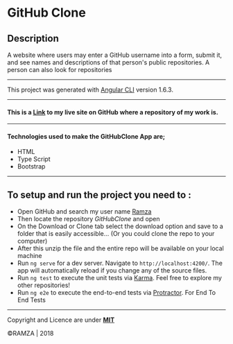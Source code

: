 # GitHub Clone

## Description
A website where users may enter a GitHub username into a form, submit it, and see names and descriptions of that person's public repositories. A person can also look for repositories 

---

This project was generated with [Angular CLI](https://github.com/angular/angular-cli) version 1.6.3.

---
#### This is a [Link](https://github.com/ramza007/Githubclone/) to my live site on GitHub where a repository of my work is.
---

#### Technologies used to make the **GitHubClone App** are;
* HTML
* Type Script
* Bootstrap

---

## To setup and run the project you need to :

* Open GitHub and search my user name [Ramza](https://github.com/ramza007)
* Then locate the repository *GitHubClone* and open
* On the Download or Clone tab select the download option and save to a folder that is easily accessible... (Or you could clone the repo to your computer)
* After this unzip the file and the entire repo will be available on your local machine
* Run `ng serve` for a dev server. Navigate to `http://localhost:4200/`. The app will automatically reload if you change any of the source files.
* Run `ng test` to execute the unit tests via [Karma](https://karma-runner.github.io).
Feel free to explore my other repositories!
* Run `ng e2e` to execute the end-to-end tests via [Protractor](http://www.protractortest.org/). For End To End Tests

---
Copyright and Licence are under [**MIT**](https://github.com/ramza007/GitHubClone/blob/master/LICENSE)
 
 ©RAMZA | 2018 